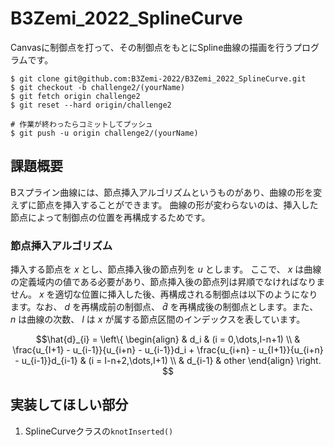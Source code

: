 ﻿# B3Zemi_2022_SplineCurve

Canvasに制御点を打って、その制御点をもとにSpline曲線の描画を行うプログラムです。

```
$ git clone git@github.com:B3Zemi-2022/B3Zemi_2022_SplineCurve.git
$ git checkout -b challenge2/(yourName)
$ git fetch origin challenge2
$ git reset --hard origin/challenge2

# 作業が終わったらコミットしてプッシュ
$ git push -u origin challenge2/(yourName)
```

## 課題概要

Bスプライン曲線には、節点挿入アルゴリズムというものがあり、曲線の形を変えずに節点を挿入することができます。
曲線の形が変わらないのは、挿入した節点によって制御点の位置を再構成するためです。

### 節点挿入アルゴリズム

挿入する節点を $x$ とし、節点挿入後の節点列を $u$ とします。
ここで、 $x$ は曲線の定義域内の値である必要があり、節点挿入後の節点列は昇順でなければなりません。
$x$ を適切な位置に挿入した後、再構成される制御点は以下のようになります。なお、 $d$ を再構成前の制御点、 $\hat{d}$ を再構成後の制御点とします。また、 $n$ は曲線の次数、 $I$ は $x$ が属する節点区間のインデックスを表しています。

```math
\hat{d}_{i} = \left\{
  \begin{align}   
    & d_i & (i = 0,\dots,I-n+1) \\   
    & \frac{u_{I+1} - u_{i-1}}{u_{i+n} - u_{i-1}}d_i + \frac{u_{i+n} - u_{I+1}}{u_{i+n} - u_{i-1}}d_{i-1} & (i = I-n+2,\dots,I+1) \\
    & d_{i-1} & other
  \end{align} 
  \right. 
```

## 実装してほしい部分

1. SplineCurveクラスの`knotInserted()`